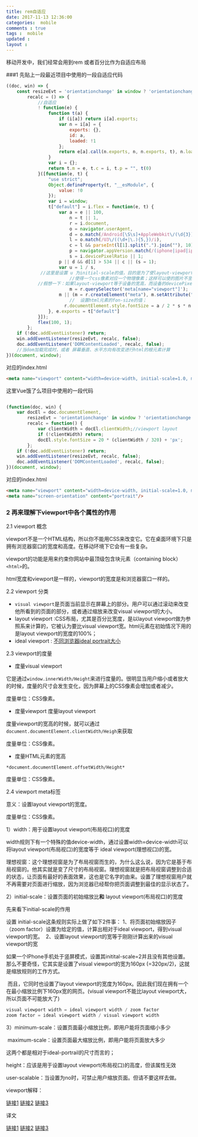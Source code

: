 ```yaml
---
title: rem自适应
date: 2017-11-13 12:36:00
categories:  mobile 
comments : true 
tags :  mobile
updated : 
layout : 
---
```


移动开发中，我们经常会用到rem 或者百分比作为自适应布局

###1 先贴上一段最近项目中使用的一段自适应代码

```javascript
((doc, win) => {
    const resizeEvt = 'orientationchange' in window ? 'orientationchange' : 'resize',
        recalc = () => {
            //自适应
            ! function(e) {
                function t(a) {
                    if (i[a]) return i[a].exports;
                    var n = i[a] = {
                        exports: {},
                        id: a,
                        loaded: !1
                    };
                    return e[a].call(n.exports, n, n.exports, t), n.loaded = !0, n.exports
                }
                var i = {};
                return t.m = e, t.c = i, t.p = "", t(0)
            }([function(e, t) {
                "use strict";
                Object.defineProperty(t, "__esModule", {
                    value: !0
                });
                var i = window;
                t["default"] = i.flex = function(e, t) {
                    var a = e || 100,
                        n = t || 1,
                        r = i.document,
                        o = navigator.userAgent,
                        d = o.match(/Android[\S\s]+AppleWebkit\/(\d{3})/i),
                        l = o.match(/U3\/((\d+|\.){5,})/i),
                        c = l && parseInt(l[1].split(".").join(""), 10) >= 80,
                        p = navigator.appVersion.match(/(iphone|ipad|ipod)/gi),
                        s = i.devicePixelRatio || 1;
                    p || d && d[1] > 534 || c || (s = 1);
                    var u = 1 / s,
             //这里是设置 u 为initial-scale的值，目的是为了使layout-viewport的宽高等于屏幕的分辨率；
                        //使得一个css像素对应一个物理像素；这样可以使的图片不至于失真
            //假想一下：如果layout-viewport等于设备的宽高，而设备的devicePixelRatio又大于1，此时一个
                        m = r.querySelector('meta[name="viewport"]');
                    m || (m = r.createElement("meta"), m.setAttribute("name", "viewport"), r.head.appendChild(m)), m.setAttribute("content", "width=device-width,user-scalable=no,initial-scale=" + u + ",maximum-scale=" + u + ",minimum-scale=" + u), 
                      	//	设置html元素的fon-size的值；
                      r.documentElement.style.fontSize = a / 2 * s * n + "px"
                }, e.exports = t["default"]
            }]);
            flex(100, 1);
        };
    if (!doc.addEventListener) return;
    win.addEventListener(resizeEvt, recalc, false);
    doc.addEventListener('DOMContentLoaded', recalc, false);
    //当dom加载完成时，或者 屏幕垂直、水平方向有改变进行html的根元素计算
})(document, window);
```

对应的index.html

```html
<meta name="viewport" content="width=device-width, initial-scale=1.0, maximum-scale=1.0, minimum-scale=1.0, user-scalable=no, minimal-ui">
```



这里Vue饿了么项目中使用的一段代码

```javascript

(function(doc, win) {
    var docEl = doc.documentElement,
        resizeEvt = 'orientationchange' in window ? 'orientationchange' : 'resize',
        recalc = function() {
            var clientWidth = docEl.clientWidth;//viewport layout 
            if (!clientWidth) return;
            docEl.style.fontSize = 20 * (clientWidth / 320) + 'px';
        };
    if (!doc.addEventListener) return;
    win.addEventListener(resizeEvt, recalc, false);
    doc.addEventListener('DOMContentLoaded', recalc, false);
})(document, window);
```

对应的index.html

```html
<meta name="viewport" content="width=device-width, initial-scale=1.0, maximum-scale=1.0, minimum-scale=1.0, user-scalable=no, minimal-ui">
<meta name="screen-orientation" content="portrait"/>
```



### 2 再来理解下viewport中各个属性的作用

2.1 viewport 概念

viewport不是一个HTML结构，所以你不能用CSS来改变它。它在桌面环境下只是拥有浏览器窗口的宽度和高度。在移动环境下它会有一些复杂。

viewport的功能是用来约束你网站中最顶级包含块元素（containing block）`<html>`的。

html宽度和viewport是一样的，viewport的宽度是和浏览器窗口一样的。

2.2 viewport 分类

* `visual viewport`是页面当前显示在屏幕上的部分。用户可以通过滚动来改变他所看到的页面的部分，或者通过缩放来改变visual viewport的大小。
* layout viewport :CSS布局，尤其是百分比宽度，是以layout viewport做为参照系来计算的，它被认为要比visual viewport宽。html元素在初始情况下用的是layout viewport的宽度的100%；
* ideal viewport : [不同浏览器ideal portrait大小](https://www.quirksmode.org/mobile/metaviewport/devices.html)

2.3 viewport的度量

* 度量visual viewport

它是通过`window.innerWidth/Height`来进行度量的。很明显当用户缩小或者放大的时候，度量的尺寸会发生变化，因为屏幕上的CSS像素会增加或者减少。

度量单位：CSS像素。

* 度量viewport  度量layout viewport

度量viewport的宽高的时候，就可以通过`document.documentElement.clientWidth/Heigh`来获取

度量单位：CSS像素。

* 度量HTML元素的宽高

`*document.documentElement.offsetWidth/Height*`

度量单位：CSS像素。

2.4 viewport meta标签

意义：设置layout viewport的宽度。

度量单位：CSS像素。

1）width：用于设置layout viewport(布局视口)的宽度

 width规则下有一个特殊的值device-width，通过设置width=device-width可以将layout viewport(布局视口)的宽度等于 ideal viewport(理想视口)的宽。

理想视窗：这个理想视窗是为了布局视窗而生的，为什么这么说，因为它是基于布局视窗的。他其实就是变了尺寸的布局视窗。理想视窗就是把布局视窗调整到合适的状态，让页面有最好的表面效果，这也是它名字的由来。设置了理想视窗用户就不再需要对页面进行缩放，因为浏览器已经帮你把页面调整到最佳的显示状态了。

2）initial-scale：设置页面的初始缩放比**和** layout viewport(布局视口)的宽度

先来看下initial-scale的作用

设置 initial-scale这条规则实际上做了如下2件事： 
​      1、将页面初始缩放因子（zoom factor）设置为给定的值，计算出相对于ideal viewport，得到visual viewport的宽。 
​      2、设置layout viewport的宽等于刚刚计算出来的visual viewport的宽

​      如果一个IPhone手机处于竖屏模式，设置其initital-scale=2并且没有其他设置。那么不要奇怪，它其实是设置了visual viewport的宽为160px (=320px/2)，这就是缩放规则的工作方式。

​      而且，它同时也设置了layout viewport的宽度为160px。因此我们现在拥有一个在最小缩放比例下160px宽的网页。(visual viewport不能比layout viewport大，所以页面不可能放大了)

```javascript
visual viewport width = ideal viewport width / zoom factor 
zoom factor = ideal viewport width / visual viewport width
```

3）minimum-scale：设置页面最小缩放比例，即用户能将页面缩小多少

​      maximum-scale：设置页面最大缩放比例，即用户能将页面放大多少

这两个都是相对于ideal-portrail的尺寸而言的；

height：应该是用于设置layout viewport(布局视口)的高度，但该属性无效

user-scalable：当设置为no时，可禁止用户缩放页面。但请不要这样去做。









viewport解释：

[链接1](http://www.quirksmode.org/mobile/viewports2.html )
[链接2](http://www.quirksmode.org/mobile/viewports.html )
[链接3](http://www.quirksmode.org/mobile/metaviewport/#t10 )

译文

[链接1](http://weizhifeng.net/viewports2.html )
[链接2](http://weizhifeng.net/viewports.html )
[链接3](http://blog.csdn.net/aiolos1111/article/details/51919795 )